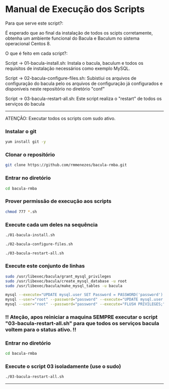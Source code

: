 

# Manual de Execução dos Scripts 

Para que serve este script?:

É esperado que ao final da instalação de todos os scipts corretamente, obtenha um ambiente funcional do Bacula e Baculum no sistema operacional Centos 8.

O que é feito em cada script?:

Script -> 01-bacula-install.sh: Instala o bacula, baculum e todos os requisitos de instalação necessários como exemplo MySQL.

Script -> 02-bacula-configure-files.sh: Subistiui os arquivos de configuração do bacula pelo os arquivos de configuração já configurados e disponíveis neste repositório no diretório "conf"

Script -> 03-bacula-restart-all.sh: Este script realiza o "restart" de todos os serviços do bacula

---

ATENÇÃO: Executar todos os scripts com sudo ativo.

### Instalar o git 

```sh
yum install git -y
 ```
### Clonar o repositório
```sh
git clone https://github.com/rmmenezes/bacula-rmba.git
```
### Entrar no diretório
```sh
cd bacula-rmba
```
### Prover permissão de execução aos scripts
```sh
chmod 777 *.sh
```
### Execute cada um deles na sequência 
```sh
./01-bacula-install.sh
```
```sh
./02-bacula-configure-files.sh
```
```sh
./03-bacula-restart-all.sh
```
### Execute este conjunto de linhas
```sh
sudo /usr/libexec/bacula/grant_mysql_privileges
sudo /usr/libexec/bacula/create_mysql_database -u root
sudo /usr/libexec/bacula/make_mysql_tables -u bacula

mysql --execute="UPDATE mysql.user SET Password = PASSWORD('password') WHERE User = 'root'"
mysql --user="root" --password="password" --execute="UPDATE mysql.user SET Password=PASSWORD('bacula') WHERE User='bacula';"
mysql --user="root" --password="password" --execute="FLUSH PRIVILEGES;"
```
### :bangbang: Ateção, apos reiniciar a maquina SEMPRE executar o script "03-bacula-restart-all.sh" para que todos os serviços bacula voltem para o status ativo. :bangbang:

### Entrar no diretório
```sh
cd bacula-rmba
```
### Execute o script 03 isoladamente (use o sudo)
```sh
./03-bacula-restart-all.sh
```
---
